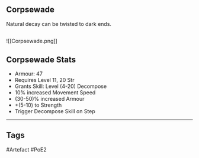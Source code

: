 ## Corpsewade
Natural decay can be twisted to dark ends.
##
![[Corpsewade.png]]
## Corpsewade Stats
- Armour: 47
- Requires Level 11, 20 Str
- Grants Skill: Level (4-20) Decompose
- 10% increased Movement Speed
- (30-50)% increased Armour
- +(5-10) to Strength
- Trigger Decompose Skill on Step


---
## Tags
#Artefact
#PoE2